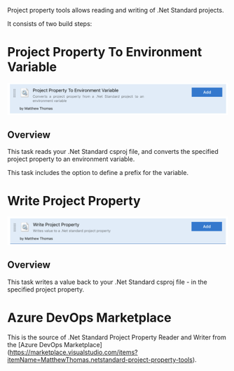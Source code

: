 Project property tools allows reading and writing of .Net Standard projects.

It consists of two build steps:

# Project Property To Environment Variable
![Build Step Preview Image](Images/ProjectVarReader/ProjectOverview.png)

## Overview
This task reads your .Net Standard csproj file, and converts the specified project property to an environment variable.

This task includes the option to define a prefix for the variable.

# Write Project Property
![Build Step Preview Image](Images/ProjectVarWriter/ProjectOverview.png)

## Overview
This task writes a value back to your .Net Standard csproj file - in the specified project property.

# Azure DevOps Marketplace
This is the source of .Net Standard Project Property Reader and Writer from the [Azure DevOps Marketplace] (https://marketplace.visualstudio.com/items?itemName=MatthewThomas.netstandard-project-property-tools).

